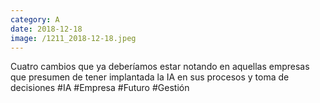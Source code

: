 ```yaml
--- 
category: A 
date: 2018-12-18 
image: /1211_2018-12-18.jpeg 
--- 
```


Cuatro cambios que ya deberíamos estar notando en aquellas empresas que presumen de tener implantada la IA en sus procesos y toma de decisiones #IA #Empresa #Futuro #Gestión